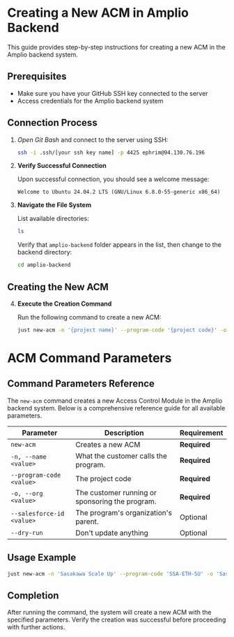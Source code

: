 # Creating a New ACM in Amplio Backend

This guide provides step-by-step instructions for creating a new ACM in the Amplio backend system.

## Prerequisites
- Make sure you have your GitHub SSH key connected to the server
- Access credentials for the Amplio backend system

## Connection Process

1. *Open Git Bash* and connect to the server using SSH:
   ```bash
   ssh -i .ssh/[your ssh key name] -p 4425 ephrim@94.130.76.196
   ```

2. **Verify Successful Connection**
   
   Upon successful connection, you should see a welcome message:
   ```
   Welcome to Ubuntu 24.04.2 LTS (GNU/Linux 6.8.0-55-generic x86_64)
   ```

3. **Navigate the File System**
   
   List available directories:
   ```bash
   ls
   ```
   
   Verify that `amplio-backend` folder appears in the list, then change to the backend directory:
   ```bash
   cd amplio-backend
   ```

## Creating the New ACM

4. **Execute the Creation Command**
   
   Run the following command to create a new ACM:
   ```bash
   just new-acm -n '{project name}' --program-code '{project code}' -o '{the organization}'
   ```


# ACM Command Parameters

## Command Parameters Reference

The `new-acm` command creates a new Access Control Module in the Amplio backend system. Below is a comprehensive reference guide for all available parameters.

| Parameter | Description | Requirement |
|-----------|-------------|------------|
| `new-acm` | Creates a new ACM  | **Required** |
| `-n, --name <value>` | What the customer calls the program. | **Required** |
| `--program-code <value>` | The project code  | **Required** |
| `-o, --org <value>` | The customer running or sponsoring the program. | **Required** |
| `--salesforce-id <value>` | The program's organization's parent. | Optional |
| `--dry-run` | Don't update anything | Optional |

## Usage Example

```bash
just new-acm -n 'Sasakawa Scale Up' --program-code 'SSA-ETH-SU' -o 'Sasakawa Africa Association - Ethiopia'
```

## Completion

After running the command, the system will create a new ACM with the specified parameters. Verify the creation was successful before proceeding with further actions.